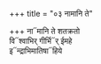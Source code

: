 +++
title = "०३ नामानि ते"

+++
ना᳓मानि ते शतक्रतो  
वि᳓श्वाभिर् गीर्भि᳓र् ईमहे  
इ᳓न्द्राभिमातिषा᳓हिये